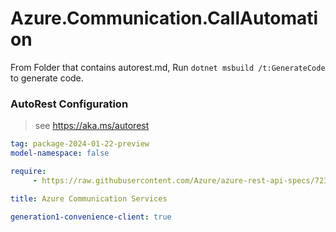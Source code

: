 # Azure.Communication.CallAutomation

From Folder that contains autorest.md, Run `dotnet msbuild /t:GenerateCode` to generate code.

### AutoRest Configuration
> see https://aka.ms/autorest

```yaml
tag: package-2024-01-22-preview
model-namespace: false

require:
     - https://raw.githubusercontent.com/Azure/azure-rest-api-specs/72311575ea0dc9a6a8a2df57d33cb4381a84821e/specification/communication/data-plane/CallAutomation/readme.md

title: Azure Communication Services

generation1-convenience-client: true

```
